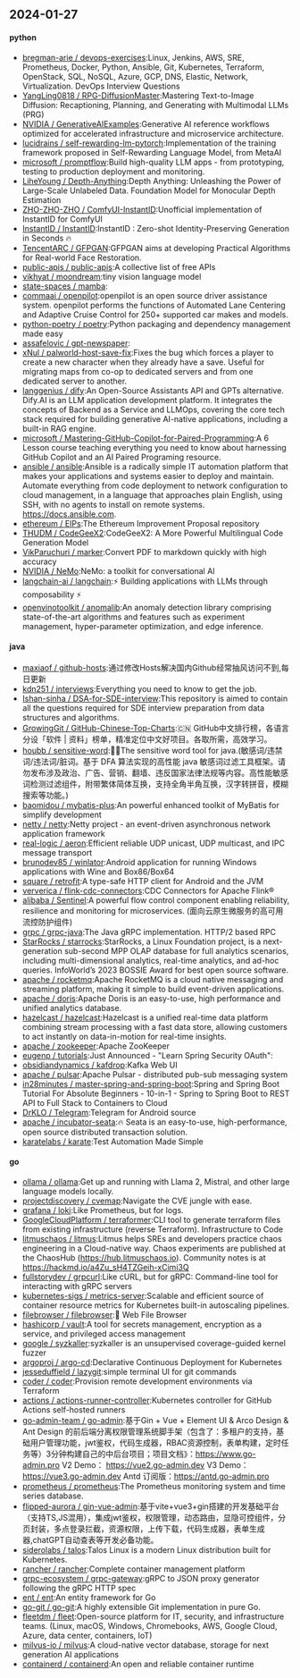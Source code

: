 ## 2024-01-27

#### python
* [bregman-arie / devops-exercises](https://github.com/bregman-arie/devops-exercises):Linux, Jenkins, AWS, SRE, Prometheus, Docker, Python, Ansible, Git, Kubernetes, Terraform, OpenStack, SQL, NoSQL, Azure, GCP, DNS, Elastic, Network, Virtualization. DevOps Interview Questions
* [YangLing0818 / RPG-DiffusionMaster](https://github.com/YangLing0818/RPG-DiffusionMaster):Mastering Text-to-Image Diffusion: Recaptioning, Planning, and Generating with Multimodal LLMs (PRG)
* [NVIDIA / GenerativeAIExamples](https://github.com/NVIDIA/GenerativeAIExamples):Generative AI reference workflows optimized for accelerated infrastructure and microservice architecture.
* [lucidrains / self-rewarding-lm-pytorch](https://github.com/lucidrains/self-rewarding-lm-pytorch):Implementation of the training framework proposed in Self-Rewarding Language Model, from MetaAI
* [microsoft / promptflow](https://github.com/microsoft/promptflow):Build high-quality LLM apps - from prototyping, testing to production deployment and monitoring.
* [LiheYoung / Depth-Anything](https://github.com/LiheYoung/Depth-Anything):Depth Anything: Unleashing the Power of Large-Scale Unlabeled Data. Foundation Model for Monocular Depth Estimation
* [ZHO-ZHO-ZHO / ComfyUI-InstantID](https://github.com/ZHO-ZHO-ZHO/ComfyUI-InstantID):Unofficial implementation of InstantID for ComfyUI
* [InstantID / InstantID](https://github.com/InstantID/InstantID):InstantID : Zero-shot Identity-Preserving Generation in Seconds 🔥
* [TencentARC / GFPGAN](https://github.com/TencentARC/GFPGAN):GFPGAN aims at developing Practical Algorithms for Real-world Face Restoration.
* [public-apis / public-apis](https://github.com/public-apis/public-apis):A collective list of free APIs
* [vikhyat / moondream](https://github.com/vikhyat/moondream):tiny vision language model
* [state-spaces / mamba](https://github.com/state-spaces/mamba):
* [commaai / openpilot](https://github.com/commaai/openpilot):openpilot is an open source driver assistance system. openpilot performs the functions of Automated Lane Centering and Adaptive Cruise Control for 250+ supported car makes and models.
* [python-poetry / poetry](https://github.com/python-poetry/poetry):Python packaging and dependency management made easy
* [assafelovic / gpt-newspaper](https://github.com/assafelovic/gpt-newspaper):
* [xNul / palworld-host-save-fix](https://github.com/xNul/palworld-host-save-fix):Fixes the bug which forces a player to create a new character when they already have a save. Useful for migrating maps from co-op to dedicated servers and from one dedicated server to another.
* [langgenius / dify](https://github.com/langgenius/dify):An Open-Source Assistants API and GPTs alternative. Dify.AI is an LLM application development platform. It integrates the concepts of Backend as a Service and LLMOps, covering the core tech stack required for building generative AI-native applications, including a built-in RAG engine.
* [microsoft / Mastering-GitHub-Copilot-for-Paired-Programming](https://github.com/microsoft/Mastering-GitHub-Copilot-for-Paired-Programming):A 6 Lesson course teaching everything you need to know about harnessing GitHub Copilot and an AI Paired Programing resource.
* [ansible / ansible](https://github.com/ansible/ansible):Ansible is a radically simple IT automation platform that makes your applications and systems easier to deploy and maintain. Automate everything from code deployment to network configuration to cloud management, in a language that approaches plain English, using SSH, with no agents to install on remote systems. https://docs.ansible.com.
* [ethereum / EIPs](https://github.com/ethereum/EIPs):The Ethereum Improvement Proposal repository
* [THUDM / CodeGeeX2](https://github.com/THUDM/CodeGeeX2):CodeGeeX2: A More Powerful Multilingual Code Generation Model
* [VikParuchuri / marker](https://github.com/VikParuchuri/marker):Convert PDF to markdown quickly with high accuracy
* [NVIDIA / NeMo](https://github.com/NVIDIA/NeMo):NeMo: a toolkit for conversational AI
* [langchain-ai / langchain](https://github.com/langchain-ai/langchain):⚡ Building applications with LLMs through composability ⚡
* [openvinotoolkit / anomalib](https://github.com/openvinotoolkit/anomalib):An anomaly detection library comprising state-of-the-art algorithms and features such as experiment management, hyper-parameter optimization, and edge inference.

#### java
* [maxiaof / github-hosts](https://github.com/maxiaof/github-hosts):通过修改Hosts解决国内Github经常抽风访问不到,每日更新
* [kdn251 / interviews](https://github.com/kdn251/interviews):Everything you need to know to get the job.
* [Ishan-sinha / DSA-for-SDE-interview](https://github.com/Ishan-sinha/DSA-for-SDE-interview):This repository is aimed to contain all the questions required for SDE interview preparation from data structures and algorithms.
* [GrowingGit / GitHub-Chinese-Top-Charts](https://github.com/GrowingGit/GitHub-Chinese-Top-Charts):🇨🇳 GitHub中文排行榜，各语言分设「软件 | 资料」榜单，精准定位中文好项目。各取所需，高效学习。
* [houbb / sensitive-word](https://github.com/houbb/sensitive-word):👮‍♂️The sensitive word tool for java.(敏感词/违禁词/违法词/脏词。基于 DFA 算法实现的高性能 java 敏感词过滤工具框架。请勿发布涉及政治、广告、营销、翻墙、违反国家法律法规等内容。高性能敏感词检测过滤组件，附带繁体简体互换，支持全角半角互换，汉字转拼音，模糊搜索等功能。)
* [baomidou / mybatis-plus](https://github.com/baomidou/mybatis-plus):An powerful enhanced toolkit of MyBatis for simplify development
* [netty / netty](https://github.com/netty/netty):Netty project - an event-driven asynchronous network application framework
* [real-logic / aeron](https://github.com/real-logic/aeron):Efficient reliable UDP unicast, UDP multicast, and IPC message transport
* [brunodev85 / winlator](https://github.com/brunodev85/winlator):Android application for running Windows applications with Wine and Box86/Box64
* [square / retrofit](https://github.com/square/retrofit):A type-safe HTTP client for Android and the JVM
* [ververica / flink-cdc-connectors](https://github.com/ververica/flink-cdc-connectors):CDC Connectors for Apache Flink®
* [alibaba / Sentinel](https://github.com/alibaba/Sentinel):A powerful flow control component enabling reliability, resilience and monitoring for microservices. (面向云原生微服务的高可用流控防护组件)
* [grpc / grpc-java](https://github.com/grpc/grpc-java):The Java gRPC implementation. HTTP/2 based RPC
* [StarRocks / starrocks](https://github.com/StarRocks/starrocks):StarRocks, a Linux Foundation project, is a next-generation sub-second MPP OLAP database for full analytics scenarios, including multi-dimensional analytics, real-time analytics, and ad-hoc queries. InfoWorld’s 2023 BOSSIE Award for best open source software.
* [apache / rocketmq](https://github.com/apache/rocketmq):Apache RocketMQ is a cloud native messaging and streaming platform, making it simple to build event-driven applications.
* [apache / doris](https://github.com/apache/doris):Apache Doris is an easy-to-use, high performance and unified analytics database.
* [hazelcast / hazelcast](https://github.com/hazelcast/hazelcast):Hazelcast is a unified real-time data platform combining stream processing with a fast data store, allowing customers to act instantly on data-in-motion for real-time insights.
* [apache / zookeeper](https://github.com/apache/zookeeper):Apache ZooKeeper
* [eugenp / tutorials](https://github.com/eugenp/tutorials):Just Announced - "Learn Spring Security OAuth":
* [obsidiandynamics / kafdrop](https://github.com/obsidiandynamics/kafdrop):Kafka Web UI
* [apache / pulsar](https://github.com/apache/pulsar):Apache Pulsar - distributed pub-sub messaging system
* [in28minutes / master-spring-and-spring-boot](https://github.com/in28minutes/master-spring-and-spring-boot):Spring and Spring Boot Tutorial For Absolute Beginners - 10-in-1 - Spring to Spring Boot to REST API to Full Stack to Containers to Cloud
* [DrKLO / Telegram](https://github.com/DrKLO/Telegram):Telegram for Android source
* [apache / incubator-seata](https://github.com/apache/incubator-seata):🔥 Seata is an easy-to-use, high-performance, open source distributed transaction solution.
* [karatelabs / karate](https://github.com/karatelabs/karate):Test Automation Made Simple

#### go
* [ollama / ollama](https://github.com/ollama/ollama):Get up and running with Llama 2, Mistral, and other large language models locally.
* [projectdiscovery / cvemap](https://github.com/projectdiscovery/cvemap):Navigate the CVE jungle with ease.
* [grafana / loki](https://github.com/grafana/loki):Like Prometheus, but for logs.
* [GoogleCloudPlatform / terraformer](https://github.com/GoogleCloudPlatform/terraformer):CLI tool to generate terraform files from existing infrastructure (reverse Terraform). Infrastructure to Code
* [litmuschaos / litmus](https://github.com/litmuschaos/litmus):Litmus helps SREs and developers practice chaos engineering in a Cloud-native way. Chaos experiments are published at the ChaosHub (https://hub.litmuschaos.io). Community notes is at https://hackmd.io/a4Zu_sH4TZGeih-xCimi3Q
* [fullstorydev / grpcurl](https://github.com/fullstorydev/grpcurl):Like cURL, but for gRPC: Command-line tool for interacting with gRPC servers
* [kubernetes-sigs / metrics-server](https://github.com/kubernetes-sigs/metrics-server):Scalable and efficient source of container resource metrics for Kubernetes built-in autoscaling pipelines.
* [filebrowser / filebrowser](https://github.com/filebrowser/filebrowser):📂 Web File Browser
* [hashicorp / vault](https://github.com/hashicorp/vault):A tool for secrets management, encryption as a service, and privileged access management
* [google / syzkaller](https://github.com/google/syzkaller):syzkaller is an unsupervised coverage-guided kernel fuzzer
* [argoproj / argo-cd](https://github.com/argoproj/argo-cd):Declarative Continuous Deployment for Kubernetes
* [jesseduffield / lazygit](https://github.com/jesseduffield/lazygit):simple terminal UI for git commands
* [coder / coder](https://github.com/coder/coder):Provision remote development environments via Terraform
* [actions / actions-runner-controller](https://github.com/actions/actions-runner-controller):Kubernetes controller for GitHub Actions self-hosted runners
* [go-admin-team / go-admin](https://github.com/go-admin-team/go-admin):基于Gin + Vue + Element UI & Arco Design & Ant Design 的前后端分离权限管理系统脚手架（包含了：多租户的支持，基础用户管理功能，jwt鉴权，代码生成器，RBAC资源控制，表单构建，定时任务等）3分钟构建自己的中后台项目；项目文档》：https://www.go-admin.pro V2 Demo： https://vue2.go-admin.dev V3 Demo： https://vue3.go-admin.dev Antd 订阅版：https://antd.go-admin.pro
* [prometheus / prometheus](https://github.com/prometheus/prometheus):The Prometheus monitoring system and time series database.
* [flipped-aurora / gin-vue-admin](https://github.com/flipped-aurora/gin-vue-admin):基于vite+vue3+gin搭建的开发基础平台（支持TS,JS混用），集成jwt鉴权，权限管理，动态路由，显隐可控组件，分页封装，多点登录拦截，资源权限，上传下载，代码生成器，表单生成器,chatGPT自动查表等开发必备功能。
* [siderolabs / talos](https://github.com/siderolabs/talos):Talos Linux is a modern Linux distribution built for Kubernetes.
* [rancher / rancher](https://github.com/rancher/rancher):Complete container management platform
* [grpc-ecosystem / grpc-gateway](https://github.com/grpc-ecosystem/grpc-gateway):gRPC to JSON proxy generator following the gRPC HTTP spec
* [ent / ent](https://github.com/ent/ent):An entity framework for Go
* [go-git / go-git](https://github.com/go-git/go-git):A highly extensible Git implementation in pure Go.
* [fleetdm / fleet](https://github.com/fleetdm/fleet):Open-source platform for IT, security, and infrastructure teams. (Linux, macOS, Windows, Chromebooks, AWS, Google Cloud, Azure, data center, containers, IoT)
* [milvus-io / milvus](https://github.com/milvus-io/milvus):A cloud-native vector database, storage for next generation AI applications
* [containerd / containerd](https://github.com/containerd/containerd):An open and reliable container runtime
